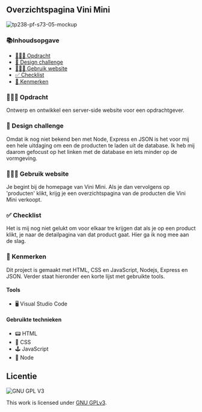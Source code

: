 <h2>Overzichtspagina Vini Mini </h2>

![tp238-pf-s73-05-mockup](https://user-images.githubusercontent.com/112857444/224641680-86c8cff4-2d14-4012-8720-484ccadd346d.png)


<h3>📚Inhoudsopgave</h3>
<ul>
<li><a href="#Opdracht"> 👨🏼‍💼 Opdracht</a></li> 
<li><a href="#Designchallenge"> 🚀 Design challenge</a></li>  
<li><a href="#Gebruik"> 👩🏽‍💻 Gebruik website</a></li>  
<li><a href="#Checklist"> ✅ Checklist</a></li> 
<li><a href="#Kenmerken"> 📱 Kenmerken</a></li> 
</ul>

<h3 id="#Opdracht"> 👨🏼‍💼 Opdracht</h3>
Ontwerp en ontwikkel een server-side website voor een opdrachtgever.

<h3 id="#Designchallenge"> 🚀 Design challenge</h3>
Omdat ik nog niet bekend ben met Node, Express en JSON is het voor mij een hele uitdaging om een de producten te laden uit de database. Ik heb mij daarom gefocust op het linken met de database en iets minder op de vormgeving. 
        
<h3 id="#Gebruik"> 👩🏽‍💻 Gebruik website</h3>
Je begint bij de homepage van Vini Mini. Als je dan vervolgens op 'producten' klikt, krijg je een overzichtspagina van de producten die Vini Mini verkoopt.         

<h3 id="#Checklist"> ✅ Checklist</h3>
Het is mij nog niet gelukt om voor elkaar tre krijgen dat als je op een product klikt, je naar de detailpagina van dat product gaat. Hier ga ik nog mee aan de slag. 

<h3 id="#Kenmerken"> 📱 Kenmerken</h3>
Dit project is gemaakt met HTML, CSS en JavaScript, Nodejs, Express en JSON. Verder staat hieronder een korte lijst met gebruikte tools.

<h4>Tools</h4>
<ul>
        <li> 🖥️ Visual Studio Code</li>
</ul>

<h4>Gebruikte technieken</h4>
<ul>
<li>📟 HTML</li>
        <li>🎨 CSS</li>
        <li>🕹️ JavaScript</li>
        <li>🥜 Node </li>
  </ul>      


## Licentie

![GNU GPL V3](https://www.gnu.org/graphics/gplv3-127x51.png)

This work is licensed under [GNU GPLv3](./LICENSE).
